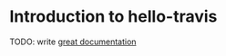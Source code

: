 # Introduction to hello-travis

TODO: write [great documentation](http://jacobian.org/writing/what-to-write/)
